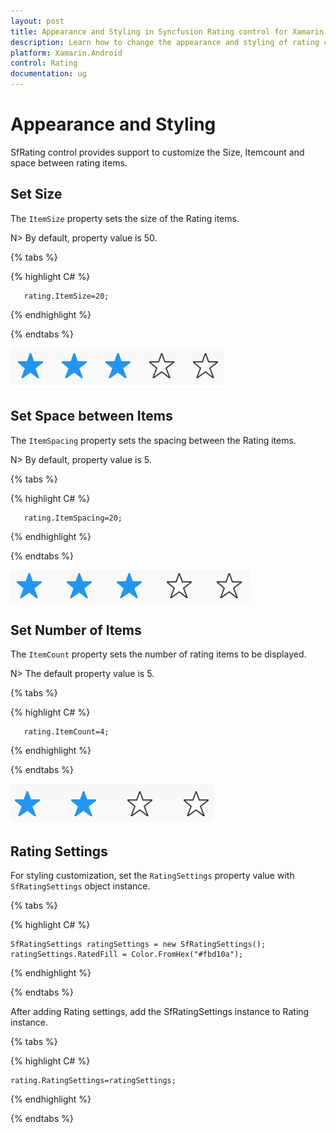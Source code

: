 ```yaml
---
layout: post
title: Appearance and Styling in Syncfusion Rating control for Xamarin.Android
description: Learn how to change the appearance and styling of rating control using ItemSize, ItemSpacing, ItemCount and customization properties.
platform: Xamarin.Android
control: Rating
documentation: ug
---
```


# Appearance and Styling

SfRating control provides support to customize the Size, Itemcount and space between rating items.

## Set Size

The `ItemSize` property sets the size of the Rating items. 

N> By default, property value is 50.

{% tabs %}

{% highlight C# %}

	   rating.ItemSize=20;

{% endhighlight %}

{% endtabs %}

![](images/layoutSize.jpg)
 
## Set Space between Items

The `ItemSpacing` property sets the spacing between the Rating items. 

N> By default, property value is 5.

{% tabs %}

{% highlight C# %}

	   rating.ItemSpacing=20;

{% endhighlight %}

{% endtabs %}

![](images/layoutSpace.jpg)
 
## Set Number of Items

The `ItemCount` property sets the number of rating items to be displayed. 

N> The default property value is 5.

{% tabs %}

{% highlight C# %}

	   rating.ItemCount=4;

{% endhighlight %}

{% endtabs %}

![](images/fourstar.jpg)

## Rating Settings

For styling customization, set the `RatingSettings` property value with `SfRatingSettings` object instance.


{% tabs %}

{% highlight C# %}

	SfRatingSettings ratingSettings = new SfRatingSettings();
    ratingSettings.RatedFill = Color.FromHex("#fbd10a");
	
{% endhighlight %}

{% endtabs %}

After adding Rating settings, add the SfRatingSettings instance to Rating instance.


{% tabs %}

{% highlight C# %}

    rating.RatingSettings=ratingSettings;

{% endhighlight %}

{% endtabs %}